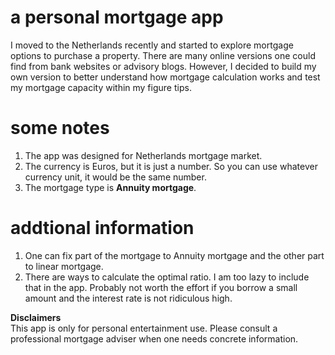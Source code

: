 # a personal mortgage app

I moved to the Netherlands recently and started to explore mortgage options to purchase a property. 
There are many online versions one could find from bank websites or advisory blogs. 
However, I decided to build my own version to better understand how mortgage calculation works and test my mortgage capacity within my figure tips. 

# some notes  
1. The app was designed for Netherlands mortgage market.   
2. The currency is Euros, but it is just a number. So you can use whatever currency unit, it would be the same number.   
3. The mortgage type is **Annuity mortgage**. 


# addtional information  
1. One can fix part of the mortgage to Annuity mortgage and the other part to linear mortgage.  
2. There are ways to calculate the optimal ratio. I am too lazy to include that in the app. Probably not worth the effort if you borrow a small amount and the interest rate is not ridiculous high. 

**Disclaimers**  
This app is only for personal entertainment use. Please consult a professional mortgage adviser when one needs concrete information. 


